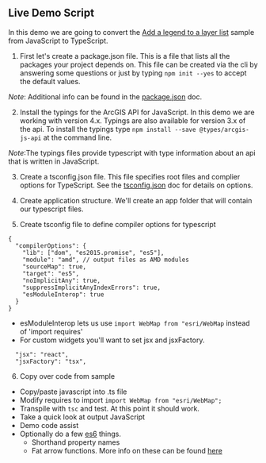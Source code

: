 ## Live Demo Script

In this demo we are going to convert the [Add a legend to a layer list](https://developers.arcgis.com/javascript/latest/sample-code/sandbox/index.html?sample=widgets-layerlist-legend) sample from JavaScript to TypeScript.

1. First let's create a package.json file. This is a file that lists all the packages your project depends on. This file can be created via the cli by answering some questions or just by typing `npm init --yes` to accept the default values.

*Note*: Additional info can be found in the [package.json](https://docs.npmjs.com/creating-a-package-json-file) doc.

2. Install the typings for the ArcGIS API for JavaScript. In this demo we are working with version 4.x. Typings are also available for version 3.x of the api. To install the typings type `npm install --save @types/arcgis-js-api` at the command line.

*Note*:The typings files provide typescript with type information about an api that is written in JavaScript.

3. Create a tsconfig.json file. This file specifies root files and complier options for TypeScript. See the [tsconfig.json](https://www.typescriptlang.org/docs/handbook/tsconfig-json.html) doc for details on options.


4. Create application structure. We'll create an app folder that will contain our typescript files.


5. Create tsconfig file to define compiler options for typescript
```
{
  "compilerOptions": {
    "lib": ["dom", "es2015.promise", "es5"],
    "module": "amd", // output files as AMD modules
    "sourceMap": true,
    "target": "es5",
    "noImplicitAny": true,
    "suppressImplicitAnyIndexErrors": true,
    "esModuleInterop": true
  }
}

```
  - esModuleInterop lets us use `import WebMap from "esri/WebMap` instead of 'import requires'
  - For custom widgets you'll want to set jsx and jsxFactory.
  ```
    "jsx": "react",
    "jsxFactory": "tsx",
  ```

6. Copy over code from sample
  - Copy/paste javascript into .ts file
  - Modify requires to import
  ```import WebMap from "esri/WebMap";```
  - Transpile with `tsc` and test. At this point it should work.
  - Take a quick look at output JavaScript
  - Demo code assist
  - Optionally do a few [es6](https://codeburst.io/javascript-wtf-is-es6-es8-es-2017-ecmascript-dca859e4821c) things.
      - Shorthand property names
      - Fat arrow functions. More info on these can be found [here](https://codeburst.io/javascript-arrow-functions-for-beginners-926947fc0cdc)


